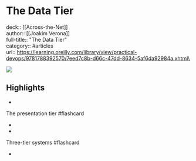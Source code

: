 # The Data Tier

deck:: [[Across-the-Net]]\
author:: [[Joakim Verona]]\
full-title:: "The Data Tier"\
category:: #articles\
url:: https://learning.oreilly.com/library/view/practical-devops/9781788392570/7eed7c8b-d66c-47dd-8634-5af6da92984a.xhtml\

![](https://readwise-assets.s3.amazonaws.com/static/images/article0.00998d930354.png)

## Highlights
- 

The presentation tier #flashcard 


    
-
- 

Three-tier systems #flashcard 


    
-
